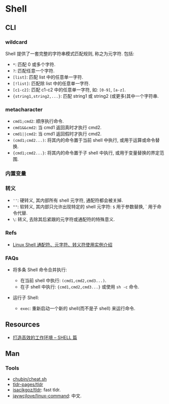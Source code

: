 # Shell
## CLI
### wildcard
Shell 提供了一套完整的字符串模式匹配规则, 称之为元字符. 包括:

* `*`: 匹配 0 或多个字符.
* `?`: 匹配任意一个字符.
* `[list]`: 匹配 list 中的任意单一字符.
* `[!list]`: 匹配除 list 中的任意单一字符.
* `[c1-c2]`: 匹配 c1-c2 中的任意单一字符, 如: `[0-9]`, `[a-z]`.
* `{string1,string2,...}`: 匹配 string1 或 string2 (或更多)其中一个字符串.

### metacharacter
* `cmd1;cmd2`: 顺序执行命令.
* `cmd1&&cmd2`: 当 cmd1 返回真时才执行 cmd2.
* `cmd1||cmd2`: 当 cmd1 返回假时才执行 cmd2.
* `(cmd1;cmd2...)`: 将其内的命令置于当前 shell 中执行, 或用于运算或命令替换.
* `{cmd1;cmd2...}`: 将其内的命令置于子 shell 中执行, 或用于变量替换的界定范围.

### 内置变量


### 转义
* `''`: 硬转义, 其内部所有 shell 元字符, 通配符都会被关掉.
* `""`: 软转义, 其内部只允许出现特定的 shell 元字符: `$` 用于参数替换, ` 用于命令代替.
* `\`: 转义, 去除其后紧跟的元字符或通配符的特殊意义.


### Refs
* [Linux Shell 通配符、元字符、转义符使用实例介绍](https://www.cnblogs.com/chengmo/archive/2010/10/17/1853344.html)

### FAQs
* 将多条 Shell 命令合并执行:
    * 在当前 shell 中执行: `(cmd1,cmd2,cmd3...)`.
    * 在子 shell 中执行: `{cmd1,cmd2,cmd3...}` 或使用 `sh -c` 命令.

* 运行子 Shell:
    * `exec`: 重新启动一个新的 shell(而不是子 shell) 来运行命令.

## Resources
* [打造高效的工作环境 – SHELL 篇](https://coolshell.cn/articles/19219.html)


## Man
### Tools
* [chubin/cheat.sh](https://github.com/chubin/cheat.sh)
* [tldr-pages/tldr](https://github.com/tldr-pages/tldr)
* [isacikgoz/tldr](https://github.com/isacikgoz/tldr): fast tldr.
* [jaywcjlove/linux-command](https://github.com/jaywcjlove/linux-command): 中文.